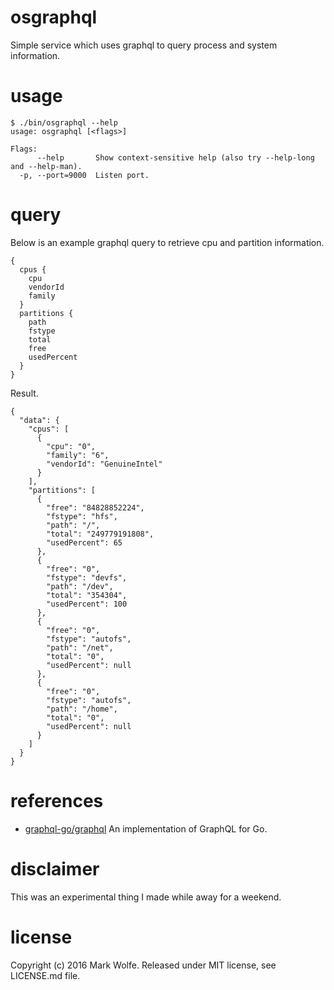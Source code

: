 # osgraphql

Simple service which uses graphql to query process and system information.

# usage

```
$ ./bin/osgraphql --help
usage: osgraphql [<flags>]

Flags:
      --help       Show context-sensitive help (also try --help-long and --help-man).
  -p, --port=9000  Listen port.

```

# query

Below is an example graphql query to retrieve cpu and partition information.

```
{
  cpus {
    cpu
    vendorId
    family
  }
  partitions {
    path
    fstype
    total
    free
    usedPercent
  }
}
```

Result.

```
{
  "data": {
    "cpus": [
      {
        "cpu": "0",
        "family": "6",
        "vendorId": "GenuineIntel"
      }
    ],
    "partitions": [
      {
        "free": "84828852224",
        "fstype": "hfs",
        "path": "/",
        "total": "249779191808",
        "usedPercent": 65
      },
      {
        "free": "0",
        "fstype": "devfs",
        "path": "/dev",
        "total": "354304",
        "usedPercent": 100
      },
      {
        "free": "0",
        "fstype": "autofs",
        "path": "/net",
        "total": "0",
        "usedPercent": null
      },
      {
        "free": "0",
        "fstype": "autofs",
        "path": "/home",
        "total": "0",
        "usedPercent": null
      }
    ]
  }
}
```

# references

* [graphql-go/graphql](https://github.com/graphql-go/graphql) An implementation of GraphQL for Go.

# disclaimer

This was an experimental thing I made while away for a weekend.

# license

Copyright (c) 2016 Mark Wolfe. Released under MIT license, see LICENSE.md file.
